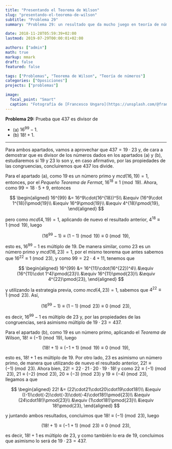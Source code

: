 ```yaml
---
title: "Presentando el Teorema de Wilson"
slug: "presentando-el-teorema-de-wilson"
subtitle: "Problema 29"
summary: "Problema 29: un resultado que da mucho juego en teoría de números."

date: 2018-11-28T05:59:39+02:00
lastmod: 2019-07-29T00:00:01+02:00

authors: ["admin"]
math: true
markup: mmark
draft: false
featured: false

tags: ["Problemas", "Teorema de Wilson", "Teoría de números"]
categories: ["Oposiciones"]
projects: ["problemas"]

image:
  focal_point: "Smart"
  caption: "Fotografía de [Francesco Ungaro](https://unsplash.com/@francesco_ungaro), disponible en [Unsplash](https://unsplash.com/photos/p3NOK6MhvKQ)."
---
```


**Problema 29:** Prueba que $437$ es divisor de 

- (a) $16^{99} - 1$. 
- (b) $18! + 1$.

***

Para ambos apartados, vamos a aprovechar que $437 = 19\cdot 23$ y, de cara a demostrar que es divisor de los números dados en los apartados (a) y (b), estudiaremos si $19$ y $23$ lo son y, en caso afirmativo, por las propiedades de las congruencias, concluiremos que $437$ los divide.

Para el apartado (a), como $19$ es un número primo y $mcd(16,19)=1$, entonces, por el *Pequeño Teorema de Fermat*, $16^{18}\equiv 1\pmod{19}$. Ahora, como $99 = 18\cdot5 + 9$, entonces

$$
\begin{aligned}
16^{99} &= 16^9\cdot(16^{18})^5\\
&\equiv (16^9\cdot 1^{18})\pmod{19}\\
&\equiv 16^9\pmod{19}\\
&\equiv 4^{18}\pmod{19},
\end{aligned}
$$

pero como $mcd(4,19)=1$, aplicando de nuevo el resultado anterior, $4^{18}\equiv 1\pmod{19}$, luego

$$
( 16^{99} - 1 )\equiv (1 - 1)\pmod{19}\equiv 0\pmod{19},
$$

esto es, $16^{99}-1$ es múltiplo de $19$. De manera similar, como $23$ es un número primo y $mcd(16,23)=1$, por el mismo teorema que antes sabemos que $16^{22}\equiv 1\pmod{23}$, y como $99=22\cdot4+11$, tenemos que

$$
\begin{aligned}
16^{99} &= 16^{11}\cdot(16^{22})^4\\
&\equiv (16^{11}\cdot 1^4)\pmod{23}\\
&\equiv 16^{11}\pmod{23}\\
&\equiv 4^{22}\pmod{23},
\end{aligned}
$$

y utilizando la estrategia previa, como $mcd(4,23)=1$, sabemos que $4^{22}\equiv 1\pmod{23}$. Así,

$$
( 16^{99} - 1 )\equiv (1 - 1)\pmod{23}\equiv 0\pmod{23},
$$

es decir, $16^{99} - 1$ es múltiplo de $23$ y, por las propiedades de las congruencias, será asimismo múltiplo de $19\cdot23=437$.

Para el apartado (b), como $19$ es un número primo, aplicando el *Teorema de Wilson*, $18!\equiv (-1)\pmod{19}$, luego 

$$
( 18! + 1 )\equiv (-1+1)\pmod{19}\equiv 0\pmod{19},
$$

esto es, $18!+1$ es múltiplo de $19$. Por otro lado, $23$ es asimismo un número primo, de manera que utilizando de nuevo el resultado anterior, $22!\equiv (-1)\pmod{23}$. Ahora bien, $22! = 22\cdot21\cdot20\cdot19\cdot18!$ y como $22\equiv (-1)\pmod{23}$, $21\equiv (-2)\pmod{23}$, $20\equiv (-3)\pmod{23}$ y $19\equiv (-4)\pmod{23}$, llegamos a que

$$
\begin{aligned}
22! &= (22\cdot21\cdot20\cdot19\cdot18!)\\
&\equiv ((-1)\cdot(-2)\cdot(-3)\cdot(-4)\cdot18!)\pmod{23}\\
&\equiv (24\cdot18!)\pmod{23}\\
&\equiv (1\cdot18!)\pmod{23}\\
&\equiv 18!\pmod{23},
\end{aligned}
$$

y juntando ambos resultados, concluimos que $18!\equiv (-1)\pmod{23}$, luego 

$$
( 18! + 1 )\equiv ( -1 + 1 )\pmod{23}\equiv 0\pmod{23},
$$

es decir, $18!+1$ es múltiplo de $23$, y como también lo era de $19$, concluimos que asimismo lo será de $19\cdot23=437$.
